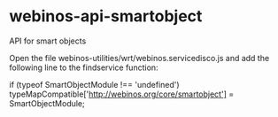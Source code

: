 webinos-api-smartobject
=======================

API for smart objects

Open the file webinos-utilities/wrt/webinos.servicedisco.js and add the following line to the findservice function:

if (typeof SmartObjectModule !== 'undefined') typeMapCompatible['http://webinos.org/core/smartobject'] = SmartObjectModule;
